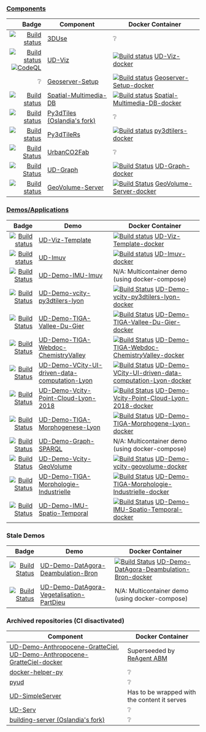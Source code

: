 ### [Components](../Vocabulary/Readme.md#component)
| Badge | Component | Docker Container |
|------:|-----------|------------------|
| [![Build status](https://app.travis-ci.com/VCityTeam/3DUSE.svg?branch=master)](https://app.travis-ci.com/github/VCityTeam/3DUSE)| [3DUse](https://github.com/VCityTeam/3DUSE) | :grey_question: |
|[![Build status](https://app.travis-ci.com/VCityTeam/UD-Viz.svg?branch=master)](https://app.travis-ci.com/github/VCityTeam/UD-Viz)<br>[![CodeQL](https://github.com/VCityTeam/UD-Viz/actions/workflows/codeql-analysis.yml/badge.svg)](https://github.com/VCityTeam/UD-Viz/actions/workflows/codeql-analysis.yml) | [UD-Viz](https://github.com/VCityTeam/UD-Viz) | [![Build status](https://app.travis-ci.com/VCityTeam/UD-Viz-docker.svg?branch=master)](https://app.travis-ci.com/github/VCityTeam/UD-Viz-docker) [UD-Viz-docker](https://github.com/VCityTeam/UD-Viz-docker) |
| :grey_question: | [Geoserver-Setup](https://github.com/VCityTeam/Geoserver-Setup) | [![Build status](https://travis-ci.com/VCityTeam/Geoserver-Setup-docker.svg?branch=master)](https://app.travis-ci.com/github/VCityTeam/Geoserver-Setup-docker) [Geoserver-Setup-docker](https://github.com/VCityTeam/Geoserver-Setup-docker) |
|[![Build status](https://app.travis-ci.com/VCityTeam/Spatial-Multimedia-DB.svg?branch=master)](https://app.travis-ci.com/github/VCityTeam/Spatial-Multimedia-DB) | [Spatial-Multimedia-DB](https://github.com/VCityTeam/Spatial-Multimedia-DB) | [![Build status](https://app.travis-ci.com/VCityTeam/Spatial-Multimedia-DB-docker.svg?branch=master)](https://app.travis-ci.com/github/VCityTeam/Spatial-Multimedia-DB-docker) [Spatial-Multimedia-DB-docker](https://github.com/VCityTeam/Spatial-Multimedia-DB-docker) |
| [![Build status](https://app.travis-ci.com/VCityTeam/py3dtiles.svg?branch=Tiler)](https://app.travis-ci.com/github/VCityTeam/py3dtiles/tree/Tiler) | [Py3dTiles (Oslandia's fork)](https://github.com/VCityTeam/py3dtiles) | :grey_question: |
| [![Build status](https://app.travis-ci.com/VCityTeam/py3dtilers.svg?branch=master)](https://app.travis-ci.com/github/VCityTeam/py3dtilers) | [Py3dTileRs](https://github.com/VCityTeam/py3dtilers) | [![Build status](https://app.travis-ci.com/VCityTeam/py3dtilers-docker.svg?branch=master)](https://app.travis-ci.com/github/VCityTeam/UD-Viz-docker) [py3dtilers-docker](https://github.com/VCityTeam/py3dtilers-docker) |
| [![Build Status](https://app.travis-ci.com/VCityTeam/UrbanCO2Fab.svg?token=y3vK8xhKoXzzexQzPa9z&branch=master)](https://app.travis-ci.com/github/VCityTeam/UrbanCO2Fab) | [UrbanCO2Fab](https://github.com/VCityTeam/UrbanCO2Fab/) | :grey_question:|
| [![Build Status](https://app.travis-ci.com/VCityTeam/UD-Graph.svg?branch=master)](https://app.travis-ci.com/github/VCityTeam/UD-Graph) | [UD-Graph](https://github.com/VCityTeam/UD-Graph) | [![Build Status](https://app.travis-ci.com/VCityTeam/UD-Graph-docker.svg?branch=main&status=created)](https://app.travis-ci.com/github/VCityTeam/UD-Graph-docker) [UD-Graph-docker](https://github.com/VCityTeam/UD-Graph-docker) |
|[![Build status](https://app.travis-ci.com/VCityTeam/GeoVolume-Server.svg?branch=master)](https://app.travis-ci.com/github/VCityTeam/GeoVolume-Server)| [GeoVolume-Server](https://github.com/VCityTeam/GeoVolume-Server) | [![Build Status](https://app.travis-ci.com/VCityTeam/GeoVolume-Server-docker.svg?branch=master)](https://app.travis-ci.com/github/VCityTeam/GeoVolume-Server-docker) [GeoVolume-Server-docker](https://github.com/VCityTeam/GeoVolume-Server-docker) |


### [Demos/Applications](../Vocabulary/Readme.md#application)
| Badge |   Demo  | Docker Container |
|------:|---------|------------------|
|[![Build status](https://app.travis-ci.com/VCityTeam/UD-Viz-Template.svg?branch=master)](https://app.travis-ci.com/github/VCityTeam/UD-Viz-Template) | [UD-Viz-Template](https://github.com/VCityTeam/UD-Viz-Template) |[![Build status](https://app.travis-ci.com/VCityTeam/UD-Viz-Template-docker.svg?branch=main)](https://app.travis-ci.com/github/VCityTeam/UD-Viz-Template-docker) [UD-Viz-Template-docker](https://github.com/VCityTeam/UD-Viz-Template-docker) |
|[![Build status](https://app.travis-ci.com/VCityTeam/UD-Imuv.svg?branch=master)](https://app.travis-ci.com/github/VCityTeam/UD-Imuv) | [UD-Imuv](https://github.com/VCityTeam/UD-Imuv) | [![Build status](https://app.travis-ci.com/VCityTeam/UD-Imuv-docker.svg?branch=master)](https://app.travis-ci.com/github/VCityTeam/UD-Imuv-docker) [UD-Imuv-docker](https://github.com/VCityTeam/UD-Imuv-docker) |
| [![Build Status](https://app.travis-ci.com/VCityTeam/UD-Demo-IMU-Imuv.svg?branch=master)](https://app.travis-ci.com/VCityTeam/UD-Demo-IMU-Imuv) | [UD-Demo-IMU-Imuv](https://github.com/VCityTeam/UD-Demo-IMU-Imuv) | N/A: Multicontainer demo (using docker-compose)|
| [![Build Status](https://app.travis-ci.com/VCityTeam/UD-Demo-vcity-py3dtilers-lyon.svg?branch=master)](https://app.travis-ci.com/VCityTeam/UD-Demo-vcity-py3dtilers-lyon) | [UD-Demo-vcity-py3dtilers-lyon](https://github.com/VCityTeam/UD-Demo-vcity-py3dtilers-lyon) | [![Build Status](https://app.travis-ci.com/VCityTeam/UD-Demo-vcity-py3dtilers-lyon-docker.svg?branch=master)](https://app.travis-ci.com/VCityTeam/UD-Demo-vcity-py3dtilers-lyon-docker) [UD-Demo-vcity-py3dtilers-lyon-docker](https://github.com/VCityTeam/UD-Demo-vcity-py3dtilers-lyon-docker) |
| [![Build Status](https://app.travis-ci.com/VCityTeam/UD-Demo-TIGA-Vallee-Du-Gier.svg?branch=master)](https://app.travis-ci.com/VCityTeam/UD-Demo-TIGA-Vallee-Du-Gier) | [UD-Demo-TIGA-Vallee-Du-Gier](https://github.com/VCityTeam/UD-Demo-TIGA-Vallee-Du-Gier) | [![Build Status](https://app.travis-ci.com/VCityTeam/UD-Demo-TIGA-Vallee-Du-Gier-docker.svg?branch=master)](https://app.travis-ci.com/VCityTeam/UD-Demo-TIGA-Vallee-Du-Gier-docker) [UD-Demo-TIGA-Vallee-Du-Gier-docker](https://github.com/VCityTeam/UD-Demo-TIGA-Vallee-Du-Gier-docker) |
| [![Build Status](https://app.travis-ci.com/VCityTeam/UD-Demo-TIGA-Webdoc-ChemistryValley.svg?branch=main)](https://app.travis-ci.com/VCityTeam/UD-Demo-TIGA-Webdoc-ChemistryValley) | [UD-Demo-TIGA-Webdoc-ChemistryValley](https://github.com/VCityTeam/UD-Demo-TIGA-Webdoc-ChemistryValley) | [![Build Status](https://app.travis-ci.com/VCityTeam/UD-Demo-TIGA-Webdoc-ChemistryValley-docker.svg?branch=master)](https://app.travis-ci.com/VCityTeam/UD-Demo-TIGA-Webdoc-ChemistryValley-docker) [UD-Demo-TIGA-Webdoc-ChemistryValley-docker](https://github.com/VCityTeam/UD-Demo-TIGA-Webdoc-ChemistryValley-docker) |
| [![Build Status](https://app.travis-ci.com/VCityTeam/UD-Demo-VCity-UI-driven-data-computation-Lyon.svg?branch=master)](https://app.travis-ci.com/VCityTeam/UD-Demo-VCity-UI-driven-data-computation-Lyon) | [UD-Demo-VCity-UI-driven-data-computation-Lyon](https://github.com/VCityTeam/UD-Demo-VCity-UI-driven-data-computation-Lyon) | [![Build Status](https://app.travis-ci.com/VCityTeam/UD-Demo-VCity-UI-driven-data-computation-Lyon-docker.svg?branch=master)](https://app.travis-ci.com/VCityTeam/UD-Demo-VCity-UI-driven-data-computation-Lyon-docker) [UD-Demo-VCity-UI-driven-data-computation-Lyon-docker](https://github.com/VCityTeam/UD-Demo-VCity-UI-driven-data-computation-Lyon-docker) |
| [![Build Status](https://app.travis-ci.com/VCityTeam/UD-Demo-Vcity-Point-Cloud-Lyon-2018.svg?branch=master)](https://app.travis-ci.com/VCityTeam/UD-Demo-Vcity-Point-Cloud-Lyon-2018) | [UD-Demo-Vcity-Point-Cloud-Lyon-2018](https://github.com/VCityTeam/UD-Demo-Vcity-Point-Cloud-Lyon-2018) | [![Build Status](https://app.travis-ci.com/VCityTeam/UD-Demo-Vcity-Point-Cloud-Lyon-2018-docker.svg?branch=master)](https://app.travis-ci.com/VCityTeam/UD-Demo-Vcity-Point-Cloud-Lyon-2018-docker) [UD-Demo-Vcity-Point-Cloud-Lyon-2018-docker](https://github.com/VCityTeam/UD-Demo-Vcity-Point-Cloud-Lyon-2018-docker)|
| [![Build Status](https://app.travis-ci.com/VCityTeam/UD-Demo-TIGA-Morphogenese-Lyon.svg?token=nCDBVYhNVA4Gdo7tG19L&branch=master)](https://app.travis-ci.com/github/VCityTeam/UD-Demo-TIGA-Morphogenese-Lyon) | [UD-Demo-TIGA-Morphogenese-Lyon](https://github.com/VCityTeam/UD-Demo-TIGA-Morphogenese-Lyon) |  [![Build Status](https://app.travis-ci.com/VCityTeam/UD-Demo-TIGA-Morphogenese-Lyon-docker.svg?branch=master)](https://app.travis-ci.com/VCityTeam/UD-Demo-TIGA-Morphogenese-Lyon-docker) [UD-Demo-TIGA-Morphogene-Lyon-docker](https://github.com/VCityTeam/UD-Demo-TIGA-Morphogene-Lyon-docker) |
| [![Build Status](https://app.travis-ci.com/VCityTeam/UD-Demo-Graph-SPARQL.svg?branch=master)](https://app.travis-ci.com/github/VCityTeam/UD-Demo-Graph-SPARQL)  | [UD-Demo-Graph-SPARQL](https://github.com/VCityTeam/UD-Demo-Graph-SPARQL) | N/A: Multicontainer demo (using docker-compose) |
| [![Build Status](https://app.travis-ci.com/VCityTeam/UD-Demo-vcity-geovolume.svg?branch=master)](https://app.travis-ci.com/github/VCityTeam/UD-Demo-vcity-geovolume) | [UD-Demo-Vcity-GeoVolume](https://github.com/VCityTeam/UD-Demo-vcity-geovolume) | [![Build Status](https://app.travis-ci.com/VCityTeam/UD-Demo-vcity-geovolume-docker.svg?branch=master)](https://app.travis-ci.com/VCityTeam/UD-Demo-vcity-geovolume-docker) [UD-Demo-vcity-geovolume-docker](https://github.com/VCityTeam/UD-Demo-vcity-geovolume-docker) |
|[![Build Status](https://app.travis-ci.com/VCityTeam/UD-Demo-TIGA-Morphologie-Industrielle.svg?branch=master)](https://app.travis-ci.com/github/VCityTeam/UD-Demo-TIGA-Morphologie-Industrielle)| [UD-Demo-TIGA-Morphologie-Industrielle](https://github.com/VCityTeam/UD-Demo-TIGA-Morphologie-Industrielle) | [![Build Status](https://app.travis-ci.com/VCityTeam/UD-Demo-TIGA-Morphologie-Industrielle-docker.svg?branch=master)](https://app.travis-ci.com/github/VCityTeam/UD-Demo-TIGA-Morphologie-Industrielle-docker) [UD-Demo-TIGA-Morphologie-Industrielle-docker](https://github.com/VCityTeam/UD-Demo-TIGA-Morphologie-Industrielle-docker) |
|[![Build Status](https://app.travis-ci.com/VCityTeam/UD-Demo-IMU-Spatio-Temporal.svg?branch=master)](https://app.travis-ci.com/github/VCityTeam/UD-Demo-IMU-Spatio-Temporal)| [UD-Demo-IMU-Spatio-Temporal](https://github.com/VCityTeam/UD-Demo-IMU-Spatio-Temporal) | [![Build Status](https://app.travis-ci.com/VCityTeam/UD-Demo-IMU-Spatio-Temporal-docker.svg?branch=master)](https://app.travis-ci.com/github/VCityTeam/UD-Demo-IMU-Spatio-Temporal-docker) [UD-Demo-IMU-Spatio-Temporal-docker](https://github.com/VCityTeam/UD-Demo-IMU-Spatio-Temporal-docker) |

### Stale Demos
| Badge |   Demo  | Docker Container |
|------:|---------|------------------|
| [![Build Status](https://app.travis-ci.com/VCityTeam/UD-Demo-DatAgora-Deambulation-Bron.svg?branch=master)](https://app.travis-ci.com/VCityTeam/UD-Demo-DatAgora-Deambulation-Bron) | [UD-Demo-DatAgora-Deambulation-Bron](https://github.com/VCityTeam/UD-Demo-DatAgora-Deambulation-Bron) | [![Build Status](https://app.travis-ci.com/VCityTeam/UD-Demo-DatAgora-Deambulation-Bron-docker.svg?branch=master)](https://app.travis-ci.com/VCityTeam/UD-Demo-DatAgora-Deambulation-Bron-docker) [UD-Demo-DatAgora-Deambulation-Bron-docker](https://github.com/VCityTeam/UD-Demo-DatAgora-Deambulation-Bron-docker) |
| [![Build Status](https://app.travis-ci.com/VCityTeam/UD-Demo-DatAgora-Vegetalisation-PartDieu.svg?branch=master)](https://app.travis-ci.com/VCityTeam/UD-Demo-DatAgora-Vegetalisation-PartDieu) | [UD-Demo-DatAgora-Vegetalisation-PartDieu](https://github.com/VCityTeam/UD-Demo-DatAgora-Vegetalisation-PartDieu) | N/A: Multicontainer demo (using docker-compose) |

### Archived repositories (CI disactivated)
| Component | Docker Container |
|-----------|------------------|
| [UD-Demo-Anthropocene-GratteCiel](https://github.com/VCityTeam/UD-Demo-Anthropocene-GratteCiel-), [UD-Demo-Anthropocene-GratteCiel-docker](https://github.com/VCityTeam/UD-Demo-Anthropocene-GratteCiel-docker) | Superseeded by [ReAgent ABM](https://github.com/VCityTeam/UD_ReAgent_ABM) |
| [docker-helper-py](https://github.com/VCityTeam/docker-helper-py) | :grey_question: |
| [pyud](https://github.com/VCityTeam/pyud) | :grey_question: |
| [UD-SimpleServer](https://github.com/VCityTeam/UD-SimpleServer) | Has to be wrapped with the content it serves |
| [UD-Serv](https://github.com/VCityTeam/UD-Serv) | :grey_question: |
| [building-server (Oslandia's fork)](https://github.com/VCityTeam/building-server) | :grey_question: |
